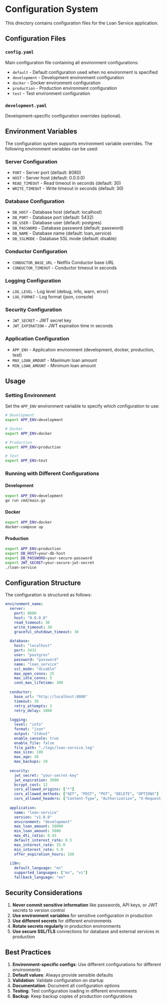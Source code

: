 # Configuration System

This directory contains configuration files for the Loan Service application.

## Configuration Files

### `config.yaml`
Main configuration file containing all environment configurations:
- `default` - Default configuration used when no environment is specified
- `development` - Development environment configuration
- `docker` - Docker environment configuration
- `production` - Production environment configuration
- `test` - Test environment configuration

### `development.yaml`
Development-specific configuration overrides (optional).

## Environment Variables

The configuration system supports environment variable overrides. The following environment variables can be used:

### Server Configuration
- `PORT` - Server port (default: 8080)
- `HOST` - Server host (default: 0.0.0.0)
- `READ_TIMEOUT` - Read timeout in seconds (default: 30)
- `WRITE_TIMEOUT` - Write timeout in seconds (default: 30)

### Database Configuration
- `DB_HOST` - Database host (default: localhost)
- `DB_PORT` - Database port (default: 5432)
- `DB_USER` - Database user (default: postgres)
- `DB_PASSWORD` - Database password (default: password)
- `DB_NAME` - Database name (default: loan_service)
- `DB_SSLMODE` - Database SSL mode (default: disable)

### Conductor Configuration
- `CONDUCTOR_BASE_URL` - Netflix Conductor base URL
- `CONDUCTOR_TIMEOUT` - Conductor timeout in seconds

### Logging Configuration
- `LOG_LEVEL` - Log level (debug, info, warn, error)
- `LOG_FORMAT` - Log format (json, console)

### Security Configuration
- `JWT_SECRET` - JWT secret key
- `JWT_EXPIRATION` - JWT expiration time in seconds

### Application Configuration
- `APP_ENV` - Application environment (development, docker, production, test)
- `MAX_LOAN_AMOUNT` - Maximum loan amount
- `MIN_LOAN_AMOUNT` - Minimum loan amount

## Usage

### Setting Environment
Set the `APP_ENV` environment variable to specify which configuration to use:

```bash
# Development
export APP_ENV=development

# Docker
export APP_ENV=docker

# Production
export APP_ENV=production

# Test
export APP_ENV=test
```

### Running with Different Configurations

#### Development
```bash
export APP_ENV=development
go run cmd/main.go
```

#### Docker
```bash
export APP_ENV=docker
docker-compose up
```

#### Production
```bash
export APP_ENV=production
export DB_HOST=your-db-host
export DB_PASSWORD=your-secure-password
export JWT_SECRET=your-secure-jwt-secret
./loan-service
```

## Configuration Structure

The configuration is structured as follows:

```yaml
environment_name:
  server:
    port: 8080
    host: "0.0.0.0"
    read_timeout: 30
    write_timeout: 30
    graceful_shutdown_timeout: 30
  
  database:
    host: "localhost"
    port: 5432
    user: "postgres"
    password: "password"
    name: "loan_service"
    ssl_mode: "disable"
    max_open_conns: 25
    max_idle_conns: 5
    conn_max_lifetime: 300
  
  conductor:
    base_url: "http://localhost:8080"
    timeout: 30
    retry_attempts: 3
    retry_delay: 1000
  
  logging:
    level: "info"
    format: "json"
    output: "stdout"
    enable_console: true
    enable_file: false
    file_path: "./logs/loan-service.log"
    max_size: 100
    max_age: 30
    max_backups: 10
  
  security:
    jwt_secret: "your-secret-key"
    jwt_expiration: 3600
    bcrypt_cost: 12
    cors_allowed_origins: ["*"]
    cors_allowed_methods: ["GET", "POST", "PUT", "DELETE", "OPTIONS"]
    cors_allowed_headers: ["Content-Type", "Authorization", "X-Request-ID", "X-Language"]
  
  application:
    name: "loan-service"
    version: "v1.0.0"
    environment: "development"
    max_loan_amount: 50000
    min_loan_amount: 5000
    max_dti_ratio: 0.43
    default_interest_rate: 8.5
    max_interest_rate: 15.0
    min_interest_rate: 5.0
    offer_expiration_hours: 168
  
  i18n:
    default_language: "en"
    supported_languages: ["en", "vi"]
    fallback_language: "en"
```

## Security Considerations

1. **Never commit sensitive information** like passwords, API keys, or JWT secrets to version control
2. **Use environment variables** for sensitive configuration in production
3. **Use different secrets** for different environments
4. **Rotate secrets regularly** in production environments
5. **Use secure SSL/TLS** connections for database and external services in production

## Best Practices

1. **Environment-specific configs**: Use different configurations for different environments
2. **Default values**: Always provide sensible defaults
3. **Validation**: Validate configuration on startup
4. **Documentation**: Document all configuration options
5. **Testing**: Test configuration loading in different environments
6. **Backup**: Keep backup copies of production configurations
